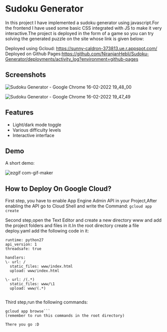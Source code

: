 
# Sudoku Generator 

In this project I have implemented a sudoku generator using javascript.For the frontend I have used some basic CSS integrated with JS to make it very interactive.The project is deployed in the form of a game so you can try solving the generated puzzle on the site whose link is given below:

Deployed using Gcloud: https://sunny-caldron-373813.ue.r.appspot.com/                                                                                                      
Deployed on Github Pages:https://github.com/NiranjanHebli/Sudoku-Generator/deployments/activity_log?environment=github-pages

## Screenshots


![Sudoku Generator - Google Chrome 16-02-2022 19_48_00](https://user-images.githubusercontent.com/84934990/154283968-9c9ae07b-07dd-41d4-8b73-ce8231a2b104.png)


![Sudoku Generator - Google Chrome 16-02-2022 19_47_49](https://user-images.githubusercontent.com/84934990/154284069-f112f8cb-805c-47fd-a447-44f774ba0d7b.png)


## Features

- Light/dark mode toggle
- Various difficulty levels
- Interactive interface


## Demo

A short demo:

![ezgif com-gif-maker](https://user-images.githubusercontent.com/84934990/154282602-c2237c2b-99ec-4820-8e89-9515d6afec99.gif)

## How to Deploy On Google Cloud?

First step, you have to enable App Engine Admin API in your Project,After enabling the API go to Cloud Shell and write the Command:
 ```gcloud app create```

Second step,open the Text Editor and create a new directory www and add the project folders and files in it.In the root directory create a file deploy.yaml add the following code in it:
```
runtime: python27                             
api_version: 1                                  
threadsafe: true                      

handlers:                      
\- url: /                      
  static_files: www/index.html                              
  upload: www/index.html                               
   
\- url: /(.*)                       
  static_files: www/\1
  upload: www/(.*)
  
  ```
Third step,run the following commands:
```gcloud app deploy deploy.yaml                              
gcloud app browse```                              
(remember to run this commands in the root directory)

There you go :D
